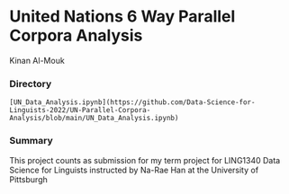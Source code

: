 # United Nations 6 Way Parallel Corpora Analysis 
Kinan Al-Mouk

### Directory 
```[UN_Data_Analysis.ipynb](https://github.com/Data-Science-for-Linguists-2022/UN-Parallel-Corpora-Analysis/blob/main/UN_Data_Analysis.ipynb)```

### Summary 
This project counts as submission for my term project for LING1340 Data Science for Linguists instructed by Na-Rae Han at the University of Pittsburgh


  
